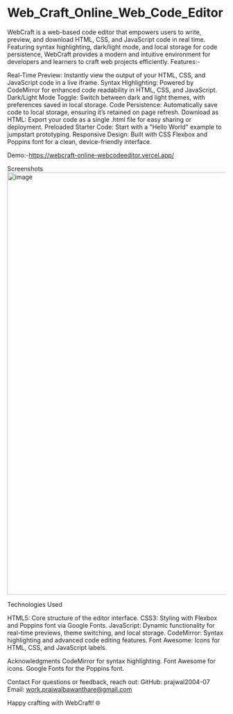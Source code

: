 # Web_Craft_Online_Web_Code_Editor
WebCraft is a web-based code editor that empowers users to write, preview, and download HTML, CSS, and JavaScript code in real time. Featuring syntax highlighting, dark/light mode, and local storage for code persistence, WebCraft provides a modern and intuitive environment for developers and learners to craft web projects efficiently.
Features:-

Real-Time Preview: Instantly view the output of your HTML, CSS, and JavaScript code in a live iframe.
Syntax Highlighting: Powered by CodeMirror for enhanced code readability in HTML, CSS, and JavaScript.
Dark/Light Mode Toggle: Switch between dark and light themes, with preferences saved in local storage.
Code Persistence: Automatically save code to local storage, ensuring it’s retained on page refresh.
Download as HTML: Export your code as a single .html file for easy sharing or deployment.
Preloaded Starter Code: Start with a "Hello World" example to jumpstart prototyping.
Responsive Design: Built with CSS Flexbox and Poppins font for a clean, device-friendly interface.

Demo:-https://webcraft-online-webcodeeditor.vercel.app/

Screenshots
<img width="1863" height="971" alt="image" src="https://github.com/user-attachments/assets/4b7a834f-4d29-4ea0-b6df-f56d46bda927" />










Technologies Used

HTML5: Core structure of the editor interface.
CSS3: Styling with Flexbox and Poppins font via Google Fonts.
JavaScript: Dynamic functionality for real-time previews, theme switching, and local storage.
CodeMirror: Syntax highlighting and advanced code editing features.
Font Awesome: Icons for HTML, CSS, and JavaScript labels.

Acknowledgments
CodeMirror for syntax highlighting.
Font Awesome for icons.
Google Fonts for the Poppins font.

Contact
For questions or feedback, reach out:
GitHub: prajwal2004-07
Email: work.prajwalbawanthare@gmail.com

Happy crafting with WebCraft! 🌐
